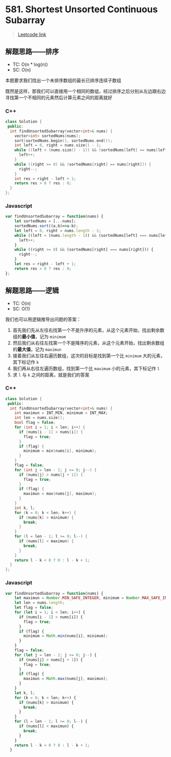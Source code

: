 # 581. Shortest Unsorted Continuous Subarray

> [Leetcode link](https://leetcode.com/problems/shortest-unsorted-continuous-subarray/)



## 解题思路——排序

- TC: O(n * log(n))
- SC: O(n)

本题要求我们找出一个未排序数组的最长已排序连续子数组

既然是这样，那我们可以直接用一个相同的数组，经过排序之后分别从左边跟右边寻找第一个不相同的元素然后计算元素之间的距离就好



### C++

```cpp
class Solution {
 public:
  int findUnsortedSubarray(vector<int>& nums) {
    vector<int> sortedNums(nums);
    sort(sortedNums.begin(), sortedNums.end());
    int left = 0, right = nums.size() - 1;
    while ((left < (nums.size() - 1)) && (sortedNums[left] == nums[left])) {
      left++;
    }
    while ((right >= 0) && (sortedNums[right] == nums[right])) {
      right--;
    }
    int res = right - left + 1;
    return res > 0 ? res : 0;
  }
};
```



### Javascript

```js
var findUnsortedSubarray = function(nums) {
    let sortedNums = [...nums];
    sortedNums.sort((a,b)=>a-b);
    let left = 0, right = nums.length - 1;
    while ((left < (nums.length - 1)) && (sortedNums[left] === nums[left])) {
      left++;
    }
    while ((right >= 0) && (sortedNums[right] === nums[right])) {
      right--;
    }
    let res = right - left + 1;
    return res > 0 ? res : 0;
};
```



## 解题思路——逻辑

- TC: O(n)
- SC: O(1)



我们也可以用逻辑推导出问题的答案：

1. 首先我们先从左往右找第一个不是升序的元素，从这个元素开始，找出剩余数组的**最小值**，记为 `minimum`
2. 然后我们从右往左找第一个不是降序的元素，从这个元素开始，找出剩余数组的**最大值**，记为 `maximun`
3. 接着我们从左往右遍历数组，这次的目标是找到第一个比 `minimum` 大的元素，其下标记作 `k`
4. 我们再从右往左遍历数组，找到第一个比 `maximum` 小的元素，其下标记作 `l`
5. 求 `l` 与 `k` 之间的距离，就是我们的答案



### C++

```cpp
class Solution {
 public:
  int findUnsortedSubarray(vector<int>& nums) {
    int maximun = INT_MIN, minimum = INT_MAX;
    int len = nums.size();
    bool flag = false;
    for (int i = 1; i < len; i++) {
      if (nums[i - 1] > nums[i]) {
        flag = true;
      }
      if (flag) {
        minimum = min(nums[i], minimum);
      }
    }
    flag = false;
    for (int j = len - 2; j >= 0; j--) {
      if (nums[j] > nums[j + 1]) {
        flag = true;
      }
      if (flag) {
        maximun = max(nums[j], maximun);
      }
    }
    int k, l;
    for (k = 0; k < len; k++) {
      if (nums[k] > minimum) {
        break;
      }
    }
    for (l = len - 1; l >= 0; l--) {
      if (nums[l] < maximun) {
        break;
      }
    }
    return l - k < 0 ? 0 : l - k + 1;
  }
};
```



### Javascript

```js
var findUnsortedSubarray = function(nums) {
    let maximun = Number.MIN_SAFE_INTEGER, minimum = Number.MAX_SAFE_INTEGER;
    let len = nums.length;
    let flag = false;
    for (let i = 1; i < len; i++) {
      if (nums[i - 1] > nums[i]) {
        flag = true;
      }
      if (flag) {
        minimum = Math.min(nums[i], minimum);
      }
    }
    flag = false;
    for (let j = len - 2; j >= 0; j--) {
      if (nums[j] > nums[j + 1]) {
        flag = true;
      }
      if (flag) {
        maximun = Math.max(nums[j], maximun);
      }
    }
    let k, l;
    for (k = 0; k < len; k++) {
      if (nums[k] > minimum) {
        break;
      }
    }
    for (l = len - 1; l >= 0; l--) {
      if (nums[l] < maximun) {
        break;
      }
    }
    return l - k < 0 ? 0 : l - k + 1;
  }

```

